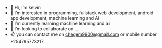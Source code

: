 - 👋 Hi, I’m kelvin
- 👀 I’m interested in programming, fullstack web development, android app development, machine learning and Ai
- 🌱 I’m currently learning machine learning and ai
- 💞️ I’m looking to collaborate on ...
- 📫 you can contact me on chegem9900@gmail.com or mobile number +254795773217

<!---
chegekelvin9900/chegekelvin9900 is a ✨ special ✨ repository because its `README.md` (this file) appears on your GitHub profile.
You can click the Preview link to take a look at your changes.
--->
